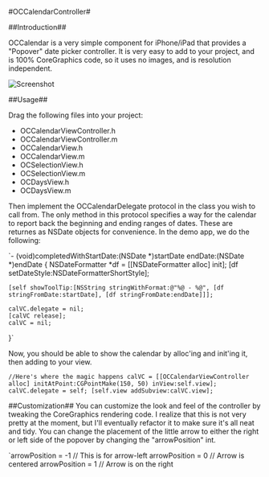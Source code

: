 #OCCalendarController#

##Introduction##

OCCalendar is a very simple component for iPhone/iPad that provides a "Popover" date picker controller.  It is very easy to add to your project, and is 100% CoreGraphics code, so it uses no images, and is resolution independent.

![Screenshot](https://github.com/ocrickard/OCCalendar/raw/master/demo.png)

##Usage##

Drag the following files into your project:

* OCCalendarViewController.h
* OCCalendarViewController.m
* OCCalendarView.h
* OCCalendarView.m
* OCSelectionView.h
* OCSelectionView.m
* OCDaysView.h
* OCDaysView.m

Then implement the OCCalendarDelegate protocol in the class you wish to call from.  The only method in this protocol specifies a way for the calendar to report back the beginning and ending ranges of dates.  These are returnes as NSDate objects for convenience.  In the demo app, we do the following:

`- (void)completedWithStartDate:(NSDate *)startDate endDate:(NSDate *)endDate {
    NSDateFormatter *df = [[NSDateFormatter alloc] init];
    [df setDateStyle:NSDateFormatterShortStyle];
    
    [self showToolTip:[NSString stringWithFormat:@"%@ - %@", [df stringFromDate:startDate], [df stringFromDate:endDate]]];
    
    calVC.delegate = nil;
    [calVC release];
    calVC = nil;
}`

Now, you should be able to show the calendar by alloc'ing and init'ing it, then adding to your view.

`//Here's where the magic happens
    calVC = [[OCCalendarViewController alloc] initAtPoint:CGPointMake(150, 50) inView:self.view];
    calVC.delegate = self;
    [self.view addSubview:calVC.view];`

##Customization##
You can customize the look and feel of the controller by tweaking the CoreGraphics rendering code.  I realize that this is not very pretty at the moment, but I'll eventually refactor it to make sure it's all neat and tidy.  You can change the placement of the little arrow to either the right or left side of the popover by changing the "arrowPosition" int.

`arrowPosition = -1 // This is for arrow-left
arrowPosition = 0 // Arrow is centered
arrowPosition = 1 // Arrow is on the right